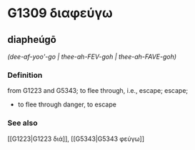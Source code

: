 # G1309 διαφεύγω

## diapheúgō

_(dee-af-yoo'-go | thee-ah-FEV-goh | thee-ah-FAVE-goh)_

### Definition

from G1223 and G5343; to flee through, i.e., escape; escape; 

- to flee through danger, to escape

### See also

[[G1223|G1223 διά]], [[G5343|G5343 φεύγω]]
